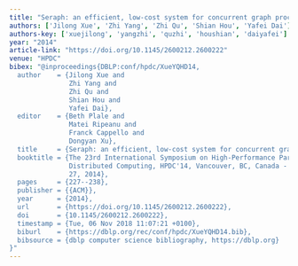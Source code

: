 ```yaml
---
title: "Seraph: an efficient, low-cost system for concurrent graph processing"
authors: ['Jilong Xue', 'Zhi Yang', 'Zhi Qu', 'Shian Hou', 'Yafei Dai']
authors-key: ['xuejilong', 'yangzhi', 'quzhi', 'houshian', 'daiyafei']
year: "2014"
article-link: "https://doi.org/10.1145/2600212.2600222"
venue: "HPDC"
bibex: "@inproceedings{DBLP:conf/hpdc/XueYQHD14,
  author    = {Jilong Xue and
               Zhi Yang and
               Zhi Qu and
               Shian Hou and
               Yafei Dai},
  editor    = {Beth Plale and
               Matei Ripeanu and
               Franck Cappello and
               Dongyan Xu},
  title     = {Seraph: an efficient, low-cost system for concurrent graph processing},
  booktitle = {The 23rd International Symposium on High-Performance Parallel and
               Distributed Computing, HPDC'14, Vancouver, BC, Canada - June 23 -
               27, 2014},
  pages     = {227--238},
  publisher = {{ACM}},
  year      = {2014},
  url       = {https://doi.org/10.1145/2600212.2600222},
  doi       = {10.1145/2600212.2600222},
  timestamp = {Tue, 06 Nov 2018 11:07:21 +0100},
  biburl    = {https://dblp.org/rec/conf/hpdc/XueYQHD14.bib},
  bibsource = {dblp computer science bibliography, https://dblp.org}
}"
---
```

